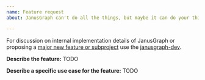 ```yaml
---
name: Feature request
about: JanusGraph can't do all the things, but maybe it can do your things.

---
```


For discussion on internal implementation details of JanusGraph or proposing a [major new feature or subproject](https://docs.janusgraph.org/development/#development-decisions) use the [janusgraph-dev](https://groups.google.com/forum/#!forum/janusgraph-dev).

**Describe the feature:**
TODO

**Describe a specific use case for the feature:**
TODO
